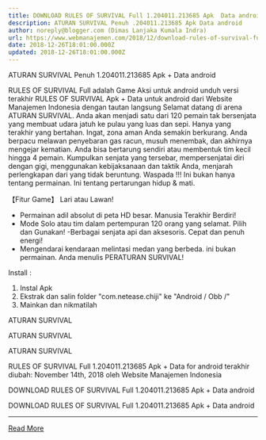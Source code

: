 ```yaml
---
title: DOWNLOAD RULES OF SURVIVAL Full 1.204011.213685 Apk  Data android
description: ATURAN SURVIVAL Penuh .204011.213685 Apk Data android
author: noreply@blogger.com (Dimas Lanjaka Kumala Indra)
url: https://www.webmanajemen.com/2018/12/download-rules-of-survival-full.html
date: 2018-12-26T18:01:00.000Z
updated: 2018-12-26T18:01:00.000Z
---
```


ATURAN SURVIVAL Penuh 1.204011.213685 Apk + Data android 
   
  
 RULES OF SURVIVAL Full adalah Game Aksi untuk android 
unduh versi terakhir RULES OF SURVIVAL Apk + Data untuk android dari Website Manajemen Indonesia dengan tautan langsung 
  Selamat datang di arena ATURAN SURVIVAL. 
Anda akan menjadi satu dari 120 pemain tak bersenjata yang membuat udara jatuh ke pulau yang luas dan sepi. Hanya yang terakhir yang bertahan. 
Ingat, zona aman Anda semakin berkurang. Anda berpacu melawan penyebaran gas racun, musuh menembak, dan akhirnya mengejar kematian. 
Anda bisa bertarung sendiri atau membentuk tim kecil hingga 4 pemain. Kumpulkan senjata yang tersebar, mempersenjatai diri dengan gigi, menggunakan kebijaksanaan dan taktik Anda, menjarah perlengkapan dari yang tidak beruntung. 
Waspada !!! Ini bukan hanya tentang permainan. Ini tentang pertarungan hidup & mati. 
  
 【Fitur Game】 
Lari atau Lawan! 
- Permainan adil absolut di peta HD besar. 
Manusia Terakhir Berdiri! 
- Mode Solo atau tim dalam pertempuran 120 orang yang selamat. 
Pilih dan Gunakan! 
-Berbagai senjata api dan aksesoris. 
Cepat dan penuh energi! 
- Mengendarai kendaraan melintasi medan yang berbeda. 
  ini bukan permainan. Anda menulis PERATURAN SURVIVAL! 
  
 Install : 
1. Instal Apk 
2. Ekstrak dan salin folder "com.netease.chiji" ke "Android / Obb /" 
3. Mainkan dan nikmatilah 
 
  
    
 ATURAN SURVIVAL 
   
    
 ATURAN SURVIVAL 
   
    
 ATURAN SURVIVAL 
   
 RULES OF SURVIVAL Full 1.204011.213685 Apk + Data for android terakhir diubah: November 14th, 2018 oleh Website Manajemen Indonesia 
 
  
  
DOWNLOAD RULES OF SURVIVAL Full 1.204011.213685 Apk + Data android
  
 DOWNLOAD RULES OF SURVIVAL Full 1.204011.213685 Apk + Data android<hr/> <a href="https://www.webmanajemen.com/2018/12/download-rules-of-survival-full.html" rel="follow" class="button" id="read-more">Read More</a>